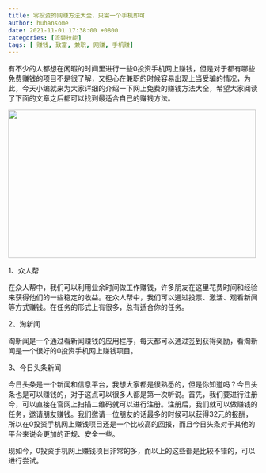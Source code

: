 ```yaml
---
title: 零投资的网赚方法大全，只需一个手机即可
author: huhansome
date: 2021-11-01 17:38:00 +0800
categories: [流弊技能]
tags: [ 赚钱, 致富, 兼职, 网赚, 手机赚]
---
```



有不少的人都想在闲暇的时间里进行一些0投资手机网上赚钱，但是对于都有哪些免费赚钱的项目不是很了解，又担心在兼职的时候容易出现上当受骗的情况，为此，今天小编就来为大家详细的介绍一下网上免费的赚钱方法大全，希望大家阅读了下面的文章之后都可以找到最适合自己的赚钱方法。

<img src="http://www.jinduoxia.com.cn/d/file/2020-01-28/51fc0d54fa80591a838c058cfd0c7f52.jpg" style="width: 500px; height: 300px;"/>

1、众人帮

在众人帮中，我们可以利用业余时间做工作赚钱，许多朋友在这里花费时间和经验来获得他们的一些稳定的收益。在众人帮中，我们可以通过投票、激活、观看新闻等方式赚钱。在任务的形式上有很多，总有适合你的任务。

2、淘新闻

淘新闻是一个通过看新闻赚钱的应用程序，每天都可以通过签到获得奖励，看淘新闻是一个很好的0投资手机网上赚钱项目。

3、今日头条新闻

今日头条是一个新闻和信息平台，我想大家都是很熟悉的，但是你知道吗？今日头条也是可以赚钱的，对于这点可以很多人都是第一次听说。首先，我们要进行注册今，可以直接在官网上扫描二维码就可以进行注册。注册后，我们就可以做赚钱的任务，邀请朋友赚钱。我们邀请一位朋友的话最多的时候可以获得32元的报酬，所以在0投资手机网上赚钱项目还是一个比较高的回报，而且今日头条对于其他的平台来说会更加的正规、安全一些。

现如今，0投资手机网上赚钱项目非常的多，而以上的这些都是比较不错的，可以进行尝试。